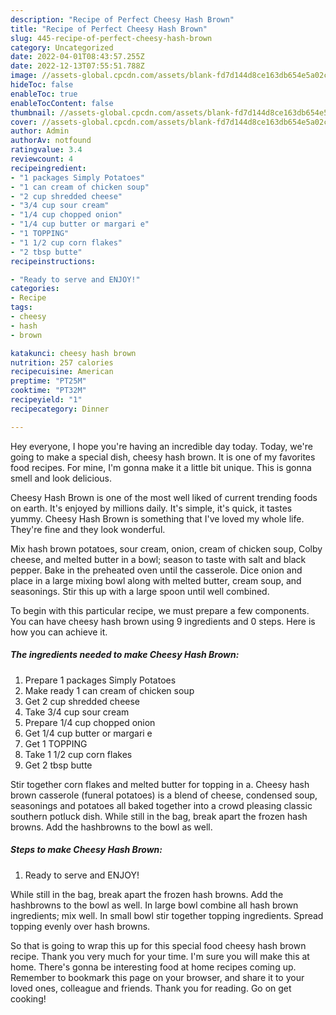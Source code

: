 ```yaml
---
description: "Recipe of Perfect Cheesy Hash Brown"
title: "Recipe of Perfect Cheesy Hash Brown"
slug: 445-recipe-of-perfect-cheesy-hash-brown
category: Uncategorized
date: 2022-04-01T08:43:57.255Z
date: 2022-12-13T07:55:51.788Z
image: //assets-global.cpcdn.com/assets/blank-fd7d144d8ce163db654e5a02c40b08a2775adb7897d16e4062681dc7e1b2800f.png
hideToc: false
enableToc: true
enableTocContent: false
thumbnail: //assets-global.cpcdn.com/assets/blank-fd7d144d8ce163db654e5a02c40b08a2775adb7897d16e4062681dc7e1b2800f.png
cover: //assets-global.cpcdn.com/assets/blank-fd7d144d8ce163db654e5a02c40b08a2775adb7897d16e4062681dc7e1b2800f.png
author: Admin
authorAv: notfound
ratingvalue: 3.4
reviewcount: 4
recipeingredient:
- "1 packages Simply Potatoes"
- "1 can cream of chicken soup"
- "2 cup shredded cheese"
- "3/4 cup sour cream"
- "1/4 cup chopped onion"
- "1/4 cup butter or margari e"
- "1 TOPPING"
- "1 1/2 cup corn flakes"
- "2 tbsp butte"
recipeinstructions:

- "Ready to serve and ENJOY!"
categories:
- Recipe
tags:
- cheesy
- hash
- brown

katakunci: cheesy hash brown 
nutrition: 257 calories
recipecuisine: American
preptime: "PT25M"
cooktime: "PT32M"
recipeyield: "1"
recipecategory: Dinner

---
```



Hey everyone, I hope you're having an incredible day today. Today, we're going to make a special dish, cheesy hash brown. It is one of my favorites food recipes. For mine, I'm gonna make it a little bit unique. This is gonna smell and look delicious.

Cheesy Hash Brown is one of the most well liked of current trending foods on earth. It's enjoyed by millions daily. It's simple, it's quick, it tastes yummy. Cheesy Hash Brown is something that I've loved my whole life. They're fine and they look wonderful.

Mix hash brown potatoes, sour cream, onion, cream of chicken soup, Colby cheese, and melted butter in a bowl; season to taste with salt and black pepper. Bake in the preheated oven until the casserole. Dice onion and place in a large mixing bowl along with melted butter, cream soup, and seasonings. Stir this up with a large spoon until well combined.


To begin with this particular recipe, we must prepare a few components. You can have cheesy hash brown using 9 ingredients and 0 steps. Here is how you can achieve it.

<!--inarticleads1-->

##### The ingredients needed to make Cheesy Hash Brown:

1. Prepare 1 packages Simply Potatoes
1. Make ready 1 can cream of chicken soup
1. Get 2 cup shredded cheese
1. Take 3/4 cup sour cream
1. Prepare 1/4 cup chopped onion
1. Get 1/4 cup butter or margari e
1. Get 1 TOPPING
1. Take 1 1/2 cup corn flakes
1. Get 2 tbsp butte


Stir together corn flakes and melted butter for topping in a. Cheesy hash brown casserole (funeral potatoes) is a blend of cheese, condensed soup, seasonings and potatoes all baked together into a crowd pleasing classic southern potluck dish. While still in the bag, break apart the frozen hash browns. Add the hashbrowns to the bowl as well. 

<!--inarticleads2-->

##### Steps to make Cheesy Hash Brown:


1. Ready to serve and ENJOY!

While still in the bag, break apart the frozen hash browns. Add the hashbrowns to the bowl as well. In large bowl combine all hash brown ingredients; mix well. In small bowl stir together topping ingredients. Spread topping evenly over hash browns. 

So that is going to wrap this up for this special food cheesy hash brown recipe. Thank you very much for your time. I'm sure you will make this at home. There's gonna be interesting food at home recipes coming up. Remember to bookmark this page on your browser, and share it to your loved ones, colleague and friends. Thank you for reading. Go on get cooking!
